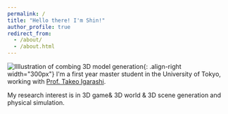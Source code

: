 ```yaml
---
permalink: /
title: "Hello there! I'm Shin!"
author_profile: true
redirect_from: 
  - /about/
  - /about.html
---
```

![Illlustration of combing 3D model generation](./images/homepage.png){: .align-right width="300px"}
I'm a first year master student in the University of Tokyo, working with [Prof. Takeo Igarashi](https://www-ui.is.s.u-tokyo.ac.jp/~takeo/).

My research interest is in 3D game& 3D world & 3D scene generation and physical simulation.



